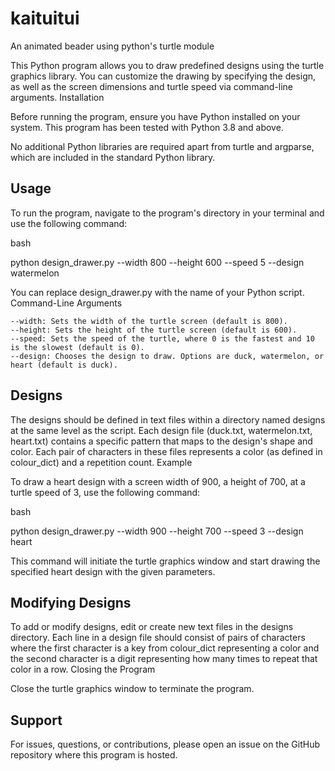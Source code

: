 # kaituitui

An animated beader using python's turtle module

This Python program allows you to draw predefined designs using the turtle graphics library. You can customize the drawing by specifying the design, as well as the screen dimensions and turtle speed via command-line arguments.
Installation

Before running the program, ensure you have Python installed on your system. This program has been tested with Python 3.8 and above.

No additional Python libraries are required apart from turtle and argparse, which are included in the standard Python library.

## Usage

To run the program, navigate to the program's directory in your terminal and use the following command:

bash

python design_drawer.py --width 800 --height 600 --speed 5 --design watermelon

You can replace design_drawer.py with the name of your Python script.
Command-Line Arguments

    --width: Sets the width of the turtle screen (default is 800).
    --height: Sets the height of the turtle screen (default is 600).
    --speed: Sets the speed of the turtle, where 0 is the fastest and 10 is the slowest (default is 0).
    --design: Chooses the design to draw. Options are duck, watermelon, or heart (default is duck).

## Designs

The designs should be defined in text files within a directory named designs at the same level as the script. Each design file (duck.txt, watermelon.txt, heart.txt) contains a specific pattern that maps to the design's shape and color. Each pair of characters in these files represents a color (as defined in colour_dict) and a repetition count.
Example

To draw a heart design with a screen width of 900, a height of 700, at a turtle speed of 3, use the following command:

bash

python design_drawer.py --width 900 --height 700 --speed 3 --design heart

This command will initiate the turtle graphics window and start drawing the specified heart design with the given parameters.

## Modifying Designs

To add or modify designs, edit or create new text files in the designs directory. Each line in a design file should consist of pairs of characters where the first character is a key from colour_dict representing a color and the second character is a digit representing how many times to repeat that color in a row.
Closing the Program

Close the turtle graphics window to terminate the program.

## Support

For issues, questions, or contributions, please open an issue on the GitHub repository where this program is hosted.
